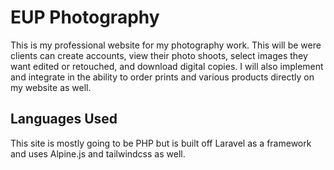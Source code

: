 # EUP Photography
This is my professional website for my photography work. This will be were clients can create accounts, view their photo shoots, select images they want edited or retouched, and download digital copies. I will also implement and integrate in the ability to order prints and various products directly on my website as well. 

## Languages Used
This site is mostly going to be PHP but is built off Laravel as a framework and uses Alpine.js and tailwindcss as well. 
